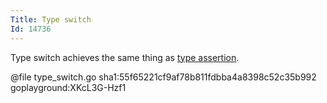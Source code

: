 ```yaml
---
Title: Type switch
Id: 14736
---
```

Type switch achieves the same thing as [type assertion](25362).

@file type_switch.go sha1:55f65221cf9af78b811fdbba4a8398c52c35b992 goplayground:XKcL3G-Hzf1
